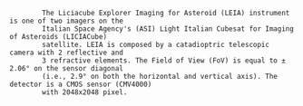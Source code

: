 
            The Liciacube Explorer Imaging for Asteroid (LEIA) instrument is one of two imagers on the 
            Italian Space Agency's (ASI) Light Italian Cubesat for Imaging of Asteroids (LICIACube) 
            satellite. LEIA is composed by a catadioptric telescopic camera with 2 reflective and 
            3 refractive elements. The Field of View (FoV) is equal to ± 2.06° on the sensor diagonal 
            (i.e., 2.9° on both the horizontal and vertical axis). The detector is a CMOS sensor (CMV4000) 
            with 2048x2048 pixel.
        